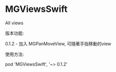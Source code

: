 # MGViewsSwift
All views

版本功能:

0.1.2 - 加入 MGPanMoveView, 可隨著手指移動的view

使用方法:  

pod 'MGViewsSwift', '~> 0.1.2'
